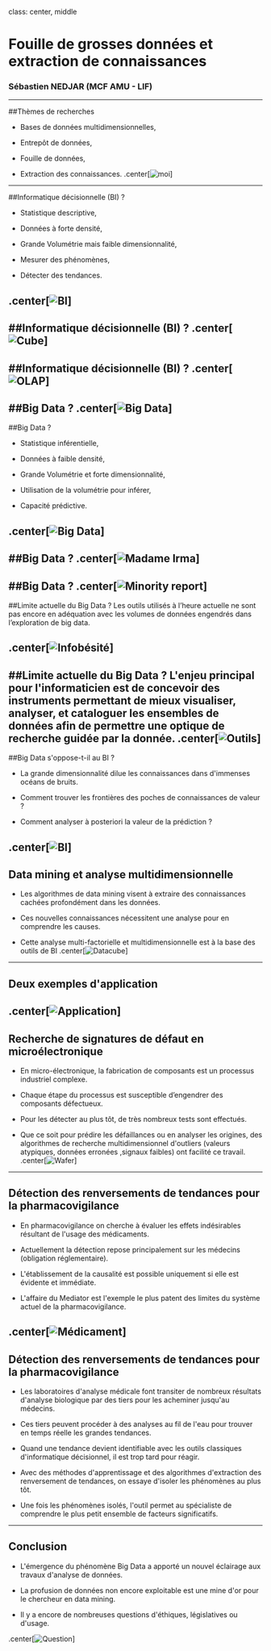 
class: center, middle

# Fouille de grosses données et extraction de connaissances
### Sébastien NEDJAR (MCF AMU - LIF)
---

##Thèmes de recherches
- Bases de données multidimensionnelles,

- Entrepôt de données,

- Fouille de données,

- Extraction des connaissances.
.center[![moi](moi.png)]
---

##Informatique décisionnelle (BI) ?
- Statistique descriptive,

- Données à forte densité,

- Grande Volumétrie mais faible dimensionnalité, 

- Mesurer des phénomènes, 

- Détecter des tendances.

.center[![BI](bi2.png)]
---

##Informatique décisionnelle (BI) ?
.center[![Cube](cube.gif)]
---

##Informatique décisionnelle (BI) ?
.center[![OLAP](OLAP.gif)]
---

##Big Data ?
.center[![Big Data](bigdata2.jpg)]
---

##Big Data ?
- Statistique inférentielle, 

- Données à faible densité, 

- Grande Volumétrie et forte dimensionnalité,

- Utilisation de la volumétrie pour inférer,

- Capacité prédictive.

.center[![Big Data](bigdata1.jpg)]
---

##Big Data ?
.center[![Madame Irma](madameirma.jpg)]
---

##Big Data ?
.center[![Minority report](minority-report.jpg)]
---

##Limite actuelle du Big Data ?
Les outils utilisés à l’heure actuelle ne sont pas encore en adéquation avec les volumes de données engendrés dans l’exploration de big data. 

.center[![Infobésité](infobesite.jpg)]
---

##Limite actuelle du Big Data ?
L'enjeu principal pour l'informaticien est de concevoir des instruments permettant de mieux visualiser, analyser, et cataloguer les ensembles de données 
afin de permettre une optique de recherche guidée par la donnée.
.center[![Outils](outils.jpg)]
---

##Big Data s'oppose-t-il au BI ?
- La grande dimensionnalité dilue les connaissances dans d'immenses océans de bruits.

- Comment trouver les frontières des poches de connaissances de valeur ?

- Comment analyser à posteriori la valeur de la prédiction ?

.center[![BI](bi.jpg)]
---

## Data mining et analyse multidimensionnelle 
- Les algorithmes de data mining visent à extraire des connaissances cachées profondément dans les données.

- Ces nouvelles connaissances nécessitent une analyse pour en comprendre les causes.

- Cette analyse multi-factorielle et multidimensionnelle est à la base des outils de BI
.center[![Datacube](datacube.jpg)]
---

## Deux exemples d'application
.center[![Application](datamining.jpg)]
---

## Recherche de signatures de défaut en microélectronique
 - En micro-électronique, la fabrication de composants est un processus industriel complexe.
 
 - Chaque étape du processus est susceptible d’engendrer des composants défectueux.
 
 - Pour les détecter au plus tôt, de très nombreux tests sont effectués.
 
 - Que ce soit pour prédire les défaillances ou en analyser les origines, des algorithmes de recherche multidimensionnel d'outliers (valeurs atypiques, données erronées ,signaux faibles) ont facilité ce travail.
.center[![Wafer](Wafer.jpg)]  
---

## Détection des renversements de tendances pour la pharmacovigilance
- En pharmacovigilance on cherche à évaluer les effets indésirables résultant de l'usage des médicaments.

- Actuellement la détection repose principalement sur les médecins (obligation réglementaire). 

- L'établissement de la causalité est possible uniquement si elle est évidente et immédiate.

- L'affaire du Mediator est l'exemple le plus patent des limites du système actuel de la pharmacovigilance.

.center[![Médicament](medicaments.jpg)]   
---

## Détection des renversements de tendances pour la pharmacovigilance
- Les laboratoires d'analyse médicale font transiter de nombreux résultats d'analyse biologique par des tiers pour les acheminer jusqu'au médecins.

- Ces tiers peuvent procéder à des analyses au fil de l'eau pour trouver en temps réelle les grandes tendances.

- Quand une tendance devient identifiable avec les outils classiques d'informatique décisionnel, il est trop tard pour réagir.

- Avec des méthodes d'apprentissage et des algorithmes d'extraction des renversement de tendances, on essaye d'isoler les phénomènes au plus tôt. 

- Une fois les phénomènes isolés, l'outil permet au spécialiste de comprendre le plus petit ensemble de facteurs significatifs.   
---

## Conclusion
- L'émergence du phénomène Big Data a apporté un nouvel éclairage aux travaux d'analyse de données.

- La profusion de données non encore exploitable est une mine d'or pour le chercheur en data mining.

- Il y a encore de nombreuses questions d'éthiques, législatives ou d'usage.

.center[![Question](question.jpg)]